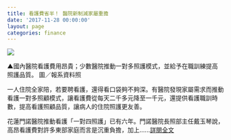 ```yaml
---
title: 看護費省半！ 醫院新制減家屬重擔
date: '2017-11-28 00:00:00'
layout: page
categories: finance
---
```


![](/finance2017112.jpg)

▲國內醫院看護費用昂貴；少數醫院推動一對多照護模式，並給予在職訓練提高照護品質。 圖／報系資料照
 
一人住院全家陪，若要聘看護，還得看口袋夠不夠深。有醫院發現家屬需求而推動看護一對多照顧模式，讓看護費從每天二千多元降至一千元，還提供看護職訓時數，提高看護照顧品質，讓病人的住院照護更友善。
 

花蓮門諾醫院推動看護「一對四照護」已有六年。門諾醫院長照部主任戴玉琴說，高昂看護費對許多東部家庭而言是沉重負擔，加上......[詳閱全文](https://money.udn.com/money/story/5648/2841249)